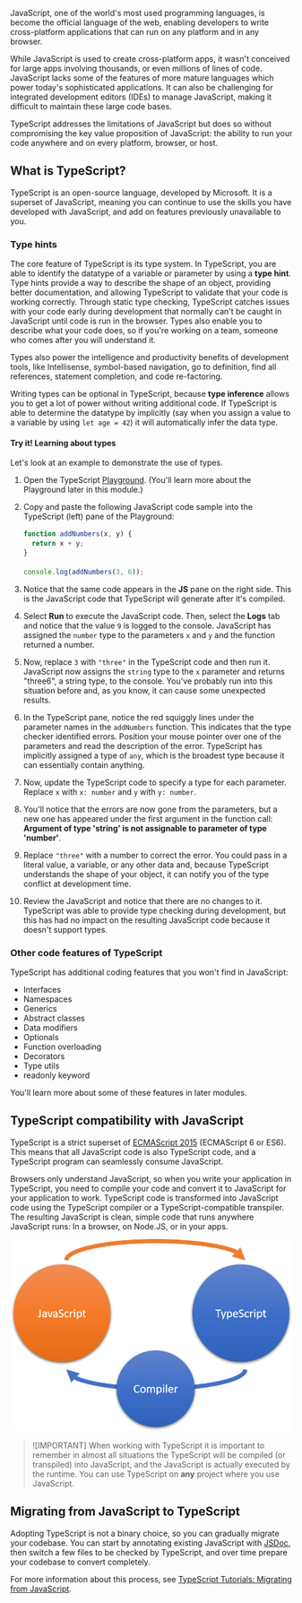 JavaScript, one of the world's most used programming languages, is become the official language of the web, enabling developers to write cross-platform applications that can run on any platform and in any browser.

While JavaScript is used to create cross-platform apps, it wasn't conceived for large apps involving thousands, or even millions of lines of code. JavaScript lacks some of the features of more mature languages which power today's sophisticated applications. It can also be challenging for integrated development editors (IDEs) to manage JavaScript, making it difficult to maintain these large code bases.

TypeScript addresses the limitations of JavaScript but does so without compromising the key value proposition of JavaScript: the ability to run your code anywhere and on every platform, browser, or host.

## What is TypeScript?

TypeScript is an open-source language, developed by Microsoft. It is a superset of JavaScript, meaning you can continue to use the skills you have developed with JavaScript, and add on features previously unavailable to you.

### Type hints

The core feature of TypeScript is its type system. In TypeScript, you are able to identify the datatype of a variable or parameter by using a **type hint**. Type hints provide a way to describe the shape of an object, providing better documentation, and allowing TypeScript to validate that your code is working correctly. Through static type checking, TypeScript catches issues with your code early during development that normally can't be caught in JavaScript until code is run in the browser. Types also enable you to describe what your code does, so if you're working on a team, someone who comes after you will understand it.

Types also power the intelligence and productivity benefits of development tools, like Intellisense, symbol-based navigation, go to definition, find all references, statement completion, and code re-factoring.

Writing types can be optional in TypeScript, because **type inference** allows you to get a lot of power without writing additional code. If TypeScript is able to determine the datatype by implicitly (say when you assign a value to a variable by using `let age = 42`) it will automatically infer the data type.

#### Try it! Learning about types

Let's look at an example to demonstrate the use of types.

1. Open the TypeScript [Playground](https://www.typescriptlang.org/play). (You'll learn more about the Playground later in this module.)
1. Copy and paste the following JavaScript code sample into the TypeScript (left) pane of the Playground:

    ```javascript
    function addNumbers(x, y) {
      return x + y;
    }

    console.log(addNumbers(3, 6));
    ```

1. Notice that the same code appears in the **JS** pane on the right side. This is the JavaScript code that TypeScript will generate after it's compiled.
1. Select **Run** to execute the JavaScript code. Then, select the **Logs** tab and notice that the value `9` is logged to the console. JavaScript has assigned the `number` type to the parameters `x` and `y` and the function returned a number.
1. Now, replace `3` with `"three"` in the TypeScript code and then run it. JavaScript now assigns the `string` type to the `x` parameter and returns "three6", a string type, to the console. You've probably run into this situation before and, as you know, it can cause some unexpected results.
1. In the TypeScript pane, notice the red squiggly lines under the parameter names in the `addNumbers` function. This indicates that the type checker identified errors. Position your mouse pointer over one of the parameters and read the description of the error. TypeScript has implicitly assigned a type of `any`, which is the broadest type because it can essentially contain anything.
1. Now, update the TypeScript code to specify a type for each parameter. Replace `x` with `x: number` and `y` with `y: number`.
1. You'll notice that the errors are now gone from the parameters, but a new one has appeared under the first argument in the function call: **Argument of type 'string' is not assignable to parameter of type 'number'**.
1. Replace `"three"` with a number to correct the error. You could pass in a literal value, a variable, or any other data and, because TypeScript understands the shape of your object, it can notify you of the type conflict at development time.
1. Review the JavaScript and notice that there are no changes to it. TypeScript was able to provide type checking during development, but this has had no impact on the resulting JavaScript code because it doesn't support types.

### Other code features of TypeScript

TypeScript has additional coding features that you won't find in JavaScript:

- Interfaces
- Namespaces
- Generics
- Abstract classes
- Data modifiers
- Optionals
- Function overloading
- Decorators
- Type utils
- readonly keyword

You'll learn more about some of these features in later modules.

## TypeScript compatibility with JavaScript

TypeScript is a strict superset of [ECMAScript 2015](https://www.ecma-international.org/ecma-262/6.0/) (ECMAScript 6 or ES6). This means that all JavaScript code is also TypeScript code, and a TypeScript program can seamlessly consume JavaScript.

Browsers only understand JavaScript, so when you write your application in TypeScript, you need to compile your code and convert it to JavaScript for your application to work. TypeScript code is transformed into JavaScript code using the TypeScript compiler or a TypeScript-compatible transpiler. The resulting JavaScript is clean, simple code that runs anywhere JavaScript runs: In a browser, on Node.JS, or in your apps.

![Describes the relationship between JavaScript and TypeScript, where JavaScript can be used directly by TypeScript, but TypeScript must pass through a compiler to become JavaScript.](../media/m01_compiler.png)

> ![IMPORTANT]
> When working with TypeScript it is important to remember in almost all situations the TypeScript will be compiled (or transpiled) into JavaScript, and the JavaScript is actually executed by the runtime. You can use TypeScript on **any** project where you use JavaScript.

## Migrating from JavaScript to TypeScript

Adopting TypeScript is not a binary choice, so you can gradually migrate your codebase. You can start by annotating existing JavaScript with [JSDoc](https://jsdoc.app/), then switch a few files to be checked by TypeScript, and over time prepare your codebase to convert completely.

For more information about this process, see [TypeScript Tutorials: Migrating from JavaScript](https://www.typescriptlang.org/docs/handbook/migrating-from-javascript.html).
